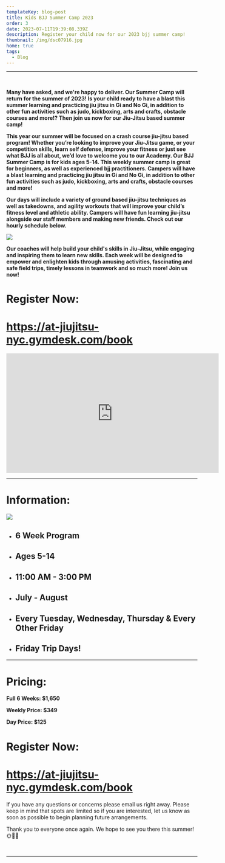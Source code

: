 ```yaml
---
templateKey: blog-post
title: Kids BJJ Summer Camp 2023
order: 3
date: 2023-07-11T19:39:08.339Z
description: Register your child now for our 2023 bjj summer camp!
thumbnail: /img/dsc07916.jpg
home: true
tags:
  - Blog
---
```

- - -

<br>

**Many have asked, and we're happy to deliver. Our Summer Camp will return for the summer of 2023! Is your child ready to have a blast this summer learning and practicing jiu jitsu in Gi and No Gi, in addition to other fun activities such as judo, kickboxing, arts and crafts, obstacle courses and more!? Then join us now for our Jiu-Jitsu based summer camp!** 

**This year our summer will be focused on a crash course jiu-jitsu based program! Whether you’re looking to improve your Jiu-Jitsu game, or your competition skills, learn self defense, improve your fitness or just see what BJJ is all about, we’d love to welcome you to our Academy. Our BJJ Summer Camp is for kids ages 5-14. This weekly summer camp is great for beginners, as well as experienced bjj practitioners. Campers will have a blast learning and practicing jiu jitsu in Gi and No Gi, in addition to other fun activities such as judo, kickboxing, arts and crafts, obstacle courses and more!**

**Our days will include a variety of ground based jiu-jitsu techniques as well as takedowns, and agility workouts that will improve your child’s fitness level and athletic ability. Campers will have fun learning jiu-jitsu alongside our staff members and making new friends. Check out our hourly schedule below.**

![](/img/summer-camp-schedule-.jpg)

**Our coaches will help build your child's skills in Jiu-Jitsu, while engaging and inspiring them to learn new skills. Each week will be designed to empower and enlighten kids through amusing activities, fascinating and safe field trips, timely lessons in teamwork and so much more! Join us now!**

# **Register Now:**

# <https://at-jiujitsu-nyc.gymdesk.com/book>


<iframe width="560" height="315" src="https://www.youtube.com/embed/CbVW04TvIVs" title="YouTube video player" frameborder="0" allow="accelerometer; autoplay; clipboard-write; encrypted-media; gyroscope; picture-in-picture; web-share" allowfullscreen></iframe>

<br>

- - -

# Information:

![](/img/adult-poster-jan-2021.jpg)

* ## **6 Week Program**
* ## **Ages 5-14**
* ## **11:00 AM - 3:00 PM**
* ## **July - August**
* ## **Every Tuesday, Wednesday, Thursday & Every Other Friday**
* ## Friday Trip Days!

- - -

# Pricing:

**Full 6 Weeks: $1,650**

**Weekly Price: $349**

**Day Price: $125**

# Register Now:

# <https://at-jiujitsu-nyc.gymdesk.com/book>

If you have any questions or concerns please email us right away. Please keep in mind that spots are limited so if you are interested, let us know as soon as possible to begin planning future arrangements.

Thank you to everyone once again. We hope to see you there this summer!🌞🌈🌺

<br>

- - -